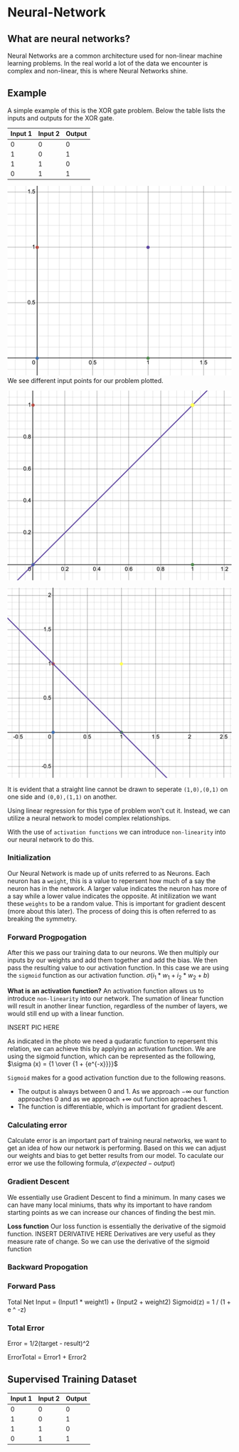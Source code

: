 # Neural-Network

## What are neural networks?
Neural Networks are a common architecture used for non-linear machine learning problems. In the real world a lot of the data we encounter is complex and non-linear, this is where Neural Networks shine.

## Example

A simple example of this is the XOR gate problem. Below the table lists the inputs and outputs for the XOR gate.

| Input 1 | Input 2 | Output |
| ------- | ------- | ------ |
| 0       | 0       | 0      |
| 1       | 0       | 1      |
| 1       | 1       | 0      |
| 0       | 1       | 1      |


![XOR inputs plotted](/images/xorPlot.png)
We see different input points for our problem plotted. 

![Not Linearly seperatable 1](/images/notL1.png)

![Not Linearly seperatable 2](/images/notL2.png)

It is evident that a straight line cannot be drawn to seperate `(1,0),(0,1)` on one side and `(0,0),(1,1)` on another.

Using linear regression for this type of problem won't cut it. Instead, we can utilize a neural network to model complex relationships.

With the use of `activation functions` we can introduce `non-linearity` into our neural network to do this.

### Initialization
Our Neural Network is made up of units referred to as Neurons. Each neuron has a `weight`, this is a value to repersent how much of a say the neuron has in the network. A larger value indicates the neuron has more of a say while a lower value indicates the opposite. At initilization we want these `weights` to be a random value. This is important for gradient descent (more about this later). The process of doing this is often referred to as breaking the symmetry.

### Forward Progpogation
After this we pass our training data to our neurons. We then multiply our inputs by our weights and add them together and add the bias. We then pass the resulting value to our activation function. In this case we are using the `sigmoid` function as our activation function.
$\sigma ({i_1} * {w_1} + {i_2} * {w_2} + b)$ <br />

**What is an activation function?**
An activation function allows us to introduce `non-linearity` into our network. The sumation of linear function will result in another linear function, regardless of the number of layers, we would still end up with a linear function. 

INSERT PIC HERE

As indicated in the photo we need a qudaratic function to repersent this relation, we can achieve this by applying an activation function. We are using the sigmoid function,
which can be represented as the following, <br /> $\sigma (x) = {1 \over {1 + {e^{-x}}}}$

`Sigmoid` makes for a good activation function due to the following reasons.
  - The output is always between 0 and 1. As we approach $-\infty$ our function approaches 0 and as we approach $+\infty$ out function aproaches 1.
  - The function is differentiable, which is important for gradient descent.

### Calculating error
Calculate error is an important part of training neural networks, we want to get an idea of how our network is performing. Based on this we can adjust our weights and bias to get better results from our model.
To caculate our error we use the following formula, $\sigma′(expected - output)$

### Gradient Descent
We essentially use Gradient Descent to find a minimum. In many cases we can have many local miniums, thats why its important to have random starting points as we can increase our chances of finding the best min.



**Loss function**
Our loss function is essentially the derivative of the sigmoid function.
INSERT DERIVATIVE HERE
Derivatives are very useful as they measure rate of change. So we can use the derivative of the sigmoid function

### Backward Propogation 


### Forward Pass

Total Net Input = (Input1 \* weight1) + (Input2 + weight2)
Sigmoid(z) = 1 / (1 + e ^ -z)

### Total Error

Error = 1/2(target - result)^2

ErrorTotal = Error1 + Error2

## Supervised Training Dataset

| Input 1 | Input 2 | Output |
| ------- | ------- | ------ |
| 0       | 0       | 0      |
| 1       | 0       | 1      |
| 1       | 1       | 0      |
| 0       | 1       | 1      |

